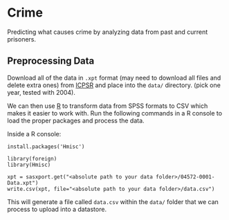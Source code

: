 # Crime

Predicting what causes crime by analyzing data from past and current prisoners.

## Preprocessing Data

Download all of the data in `.xpt` format (may need to download all files and delete
extra ones) from [ICPSR](https://www.icpsr.umich.edu/icpsrweb/ICPSR/series/70)
and place into the `data/` directory. (pick one year, tested with 2004).

We can then use [R](https://cran.r-project.org/) to transform data from SPSS
formats to CSV which makes it easier to work with. Run the following commands in
a R console to load the proper packages and process the data.

Inside a R console:
```
install.packages('Hmisc')

library(foreign)
library(Hmisc)

xpt = sasxport.get("<absolute path to your data folder>/04572-0001-Data.xpt")
write.csv(xpt, file="<absolute path to your data folder>/data.csv")
```

This will generate a file called `data.csv` within the `data/` folder that we
can process to upload into a datastore.
